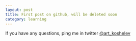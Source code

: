 ```yaml
---
layout: post
title: First post on github, will be deleted soon
category: learning
---
```


If you have any questions, ping me in twitter [@art_koshelev][twitter]

[twitter]: https://twitter.com/art_koshelev
